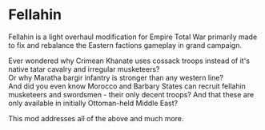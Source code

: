 # Fellahin

Fellahin is a light overhaul modification for Empire Total War primarily made to fix and rebalance the Eastern factions gameplay in grand campaign.

Ever wondered why Crimean Khanate uses cossack troops instead of it's native tatar cavalry and irregular musketeers? \
Or why Maratha bargir infantry is stronger than any western line? \
And did you even know Morocco and Barbary States can recruit fellahin musketeers and swordsmen - their only decent troops? And that these are only available in initially Ottoman-held Middle East?

This mod addresses all of the above and much more.
